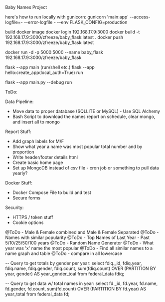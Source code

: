 Baby Names Project

here's how to run locally with gunicorn:
gunicorn 'main:app' --access-logfile=- --error-logfile - --env FLASK_CONFIG=production

build docker image 
docker login 192.168.17.9:3000
docker build -t 192.168.17.9:3000/zfreeze/baby_flask:latest .
docker push 192.168.17.9:3000/zfreeze/baby_flask:latest

docker run -d -p 5000:5000 --name baby_flask 192.168.17.9:3000/zfreeze/baby_flask

flask --app main (run/shell etc.)
flask --app hello:create_app(local_auth=True) run


flask --app main.py --debug run

ToDo:

Data Pipeline:
* Move data to proper database (SQLLITE or MySQL) - Use SQL Alchemy
* Bash Script to download the names report on schedule, clear mongo, and insert all to mongo

Report Stuff:
* Add graph labels for M/F
* Show what year a name was most popular total number and by proportion
* Write header/footer details html
* Create basic home page
* Set up MongoDB instead of csv file - cron job or something to pull data yearly?

Docker Stuff:
* Docker Compose File to build and test
* Secure forms

Security:
* HTTPS / token stuff
* Cookie options

@ToDo - Male & Female combined and Male & Female Separated
@ToDo - Names with similar popularity
@ToDo - Top Names of Last Year - Past 5/10/25/50/100 years
@ToDo - Random Name Generator
@ToDo - What year was 'x' name the most popular
@ToDo - Find all similar names to a name graph and table
@ToDo - compare in all lowercase


-- Query to get totals by gender per year:
select fdiq._id, fdiq.year, fdiq.name, fdiq.gender, fdiq.count, sum(fdiq.count)
OVER (PARTITION BY year, gender) AS year_gender_toal
from federal_data fdiq;


-- Query to get data w/ total names in year:
select fd._id, fd.year, fd.name, fd.gender, fd.count, sum(fd.count)
OVER (PARTITION BY fd.year) AS year_total
from federal_data fd;
